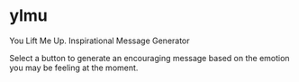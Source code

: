 # ylmu
You Lift Me Up. Inspirational Message Generator


Select a button to generate an encouraging message based on the emotion you may be feeling at the moment.
